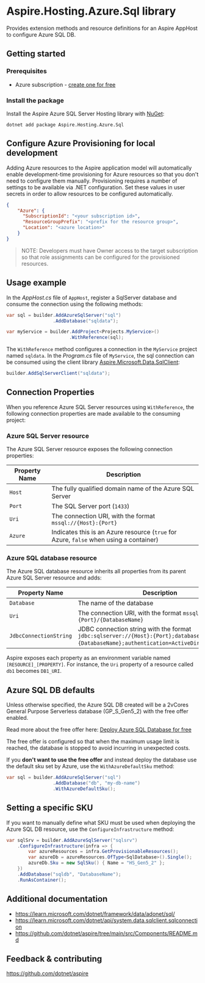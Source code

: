 # Aspire.Hosting.Azure.Sql library

Provides extension methods and resource definitions for an Aspire AppHost to configure Azure SQL DB.

## Getting started

### Prerequisites

- Azure subscription - [create one for free](https://azure.microsoft.com/free/)

### Install the package

Install the Aspire Azure SQL Server Hosting library with [NuGet](https://www.nuget.org):

```dotnetcli
dotnet add package Aspire.Hosting.Azure.Sql
```

## Configure Azure Provisioning for local development

Adding Azure resources to the Aspire application model will automatically enable development-time provisioning
for Azure resources so that you don't need to configure them manually. Provisioning requires a number of settings
to be available via .NET configuration. Set these values in user secrets in order to allow resources to be configured
automatically.

```json
{
    "Azure": {
      "SubscriptionId": "<your subscription id>",
      "ResourceGroupPrefix": "<prefix for the resource group>",
      "Location": "<azure location>"
    }
}
```

> NOTE: Developers must have Owner access to the target subscription so that role assignments
> can be configured for the provisioned resources.

## Usage example

In the _AppHost.cs_ file of `AppHost`, register a SqlServer database and consume the connection using the following methods:

```csharp
var sql = builder.AddAzureSqlServer("sql")
                 .AddDatabase("sqldata");

var myService = builder.AddProject<Projects.MyService>()
                       .WithReference(sql);
```

The `WithReference` method configures a connection in the `MyService` project named `sqldata`. In the _Program.cs_ file of `MyService`, the sql connection can be consumed using the client library [Aspire.Microsoft.Data.SqlClient](https://www.nuget.org/packages/Aspire.Microsoft.Data.SqlClient):

```csharp
builder.AddSqlServerClient("sqldata");
```

## Connection Properties

When you reference Azure SQL Server resources using `WithReference`, the following connection properties are made available to the consuming project:

### Azure SQL Server resource

The Azure SQL Server resource exposes the following connection properties:

| Property Name | Description |
|---------------|-------------|
| `Host` | The fully qualified domain name of the Azure SQL Server |
| `Port` | The SQL Server port (`1433`) |
| `Uri` | The connection URI, with the format `mssql://{Host}:{Port}` |
| `Azure` | Indicates this is an Azure resource (`true` for Azure, `false` when using a container) |

### Azure SQL database resource

The Azure SQL database resource inherits all properties from its parent Azure SQL Server resource and adds:

| Property Name | Description |
|---------------|-------------|
| `Database` | The name of the database |
| `Uri` | The connection URI, with the format `mssql://{Host}:{Port}/{DatabaseName}` |
| `JdbcConnectionString` | JDBC connection string with the format `jdbc:sqlserver://{Host}:{Port};database={DatabaseName};authentication=ActiveDirectoryDefault`; |

Aspire exposes each property as an environment variable named `[RESOURCE]_[PROPERTY]`. For instance, the `Uri` property of a resource called `db1` becomes `DB1_URI`.

## Azure SQL DB defaults

Unless otherwise specified, the Azure SQL DB created will be a 2vCores General Purpose Serverless database (GP_S_Gen5_2) with the free offer enabled.

Read more about the free offer here: [Deploy Azure SQL Database for free](https://learn.microsoft.com/azure/azure-sql/database/free-offer?view=azuresql)

The free offer is configured so that when the maximum usage limit is reached, the database is stopped to avoid incurring in unexpected costs.

If you **don't want to use the free offer** and instead deploy the database use the default sku set by Azure, use the `WithAzureDefaultSku` method:

```csharp
var sql = builder.AddAzureSqlServer("sql")
                 .AddDatabase("db", "my-db-name")
                 .WithAzureDefaultSku();
```

## Setting a specific SKU

If you want to manually define what SKU must be used when deploying the Azure SQL DB resource, use the `ConfigureInfrastructure` method:

```csharp
var sqlSrv = builder.AddAzureSqlServer("sqlsrv")
    .ConfigureInfrastructure(infra => {
        var azureResources = infra.GetProvisionableResources();
        var azureDb = azureResources.OfType<SqlDatabase>().Single();
        azureDb.Sku = new SqlSku() { Name = "HS_Gen5_2" };
    })
    .AddDatabase("sqldb", "DatabaseName");
    .RunAsContainer();
```

## Additional documentation

* https://learn.microsoft.com/dotnet/framework/data/adonet/sql/
* https://learn.microsoft.com/dotnet/api/system.data.sqlclient.sqlconnection
* https://github.com/dotnet/aspire/tree/main/src/Components/README.md

## Feedback & contributing

https://github.com/dotnet/aspire
